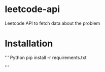 # leetcode-api
Leetcode API to fetch data about the problem

# Installation 
''' Python
pip install -r requirements.txt

'''
